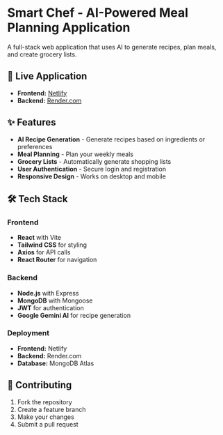 # Smart Chef - AI-Powered Meal Planning Application

A full-stack web application that uses AI to generate recipes, plan meals, and create grocery lists.

## 🚀 Live Application

- **Frontend:** [Netlify](https://yoursmartchef.netlify.app)
- **Backend:** [Render.com](https://smartchef-backend-il6w.onrender.com)

## ✨ Features

- **AI Recipe Generation** - Generate recipes based on ingredients or preferences
- **Meal Planning** - Plan your weekly meals
- **Grocery Lists** - Automatically generate shopping lists
- **User Authentication** - Secure login and registration
- **Responsive Design** - Works on desktop and mobile

## 🛠️ Tech Stack

### Frontend
- **React** with Vite
- **Tailwind CSS** for styling
- **Axios** for API calls
- **React Router** for navigation

### Backend
- **Node.js** with Express
- **MongoDB** with Mongoose
- **JWT** for authentication
- **Google Gemini AI** for recipe generation

### Deployment
- **Frontend:** Netlify
- **Backend:** Render.com
- **Database:** MongoDB Atlas



## 🤝 Contributing

1. Fork the repository
2. Create a feature branch
3. Make your changes
4. Submit a pull request




